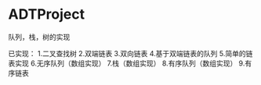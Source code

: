 # ADTProject
队列，栈，树的实现

已实现：
1.二叉查找树
2.双端链表
3.双向链表
4.基于双端链表的队列
5.简单的链表实现
6.无序队列（数组实现）
7.栈（数组实现）
8.有序队列（数组实现）
9.有序链表

